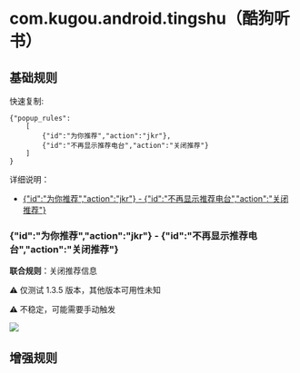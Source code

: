 # com.kugou.android.tingshu（酷狗听书）

## 基础规则

快速复制:
```
{"popup_rules":
    [
        {"id":"为你推荐","action":"jkr"},
        {"id":"不再显示推荐电台","action":"关闭推荐"}
    ]
}
```
详细说明：
- [{"id":"为你推荐","action":"jkr"} - {"id":"不再显示推荐电台","action":"关闭推荐"}](#id为你推荐actionjkr---id不再显示推荐电台action关闭推荐)

### {"id":"为你推荐","action":"jkr"} - {"id":"不再显示推荐电台","action":"关闭推荐"}
**联合规则**：关闭推荐信息

⚠ 仅测试 1.3.5 版本，其他版本可用性未知

⚠ 不稳定，可能需要手动触发

![](./assets/推荐信息.jpg)


## 增强规则

